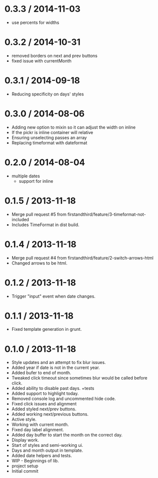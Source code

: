 
0.3.3 / 2014-11-03 
==================

  * use percents for widths

0.3.2 / 2014-10-31 
==================

  * removed borders on next and prev buttons
  * fixed issue with currentMonth

0.3.1 / 2014-09-18 
==================

  * Reducing specificity on days' styles

0.3.0 / 2014-08-06 
==================

  * Adding new option to mixin so it can adjust the width on inline
  * If the pickr is inline container will relative
  * Ensuring unselecting passes an array
  * Replacing timeformat with dateformat

0.2.0 / 2014-08-04 
==================

  * multiple dates
	* support for inline

0.1.5 / 2013-11-18 
==================

 * Merge pull request #5 from firstandthird/feature/3-timeformat-not-included
 * Includes TimeFormat in dist build.

0.1.4 / 2013-11-18 
==================

 * Merge pull request #4 from firstandthird/feature/2-switch-arrows-html
 * Changed arrows to be html.

0.1.2 / 2013-11-18 
==================

 * Trigger "input" event when date changes.

0.1.1 / 2013-11-18 
==================

 * Fixed template generation in grunt.

0.1.0 / 2013-11-18 
==================

 * Style updates and an attempt to fix blur issues.
 * Added year if date is not in the current year.
 * Added bufer to end of month.
 * Tweaked click timeout since sometimes blur would be called before click.
 * Added ability to disable past days. +tests
 * Added support to highlight today.
 * Removed console log and uncommented hide code.
 * Fixed click issues and alignment
 * Added styled next/prev buttons.
 * Added working next/previous buttons.
 * Active style.
 * Working with current month.
 * Fixed day label alignment.
 * Added day buffer to start the month on the correct day.
 * Display work.
 * Start of styles and semi-working ui.
 * Days and month output in template.
 * Added date helpers and tests.
 * WIP - Beginnings of lib.
 * project setup
 * Initial commit
